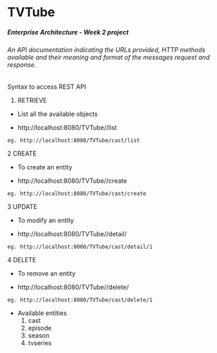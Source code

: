 # TVTube##### Enterprise Architecture - Week 2 project###### An API documentation indicating the URLs provided, HTTP methods available and their meaning and format of the messages request and response.Syntax to access REST API1. RETRIEVE    - List all the available objects  * http://localhost:8080/TVTube/<entity>/list  ```  eg. http://localhost:8080/TVTube/cast/list  ```2 CREATE     - To create an entity  * http://localhost:8080/TVTube/<entity>/create  ```  eg. http://localhost:8080/TVTube/cast/create  ```3 UPDATE    - To modify an entity  * http://localhost:8080/TVTube/<entity>/detail/<id>  ```  eg. http://localhost:8080/TVTube/cast/detail/1  ```4 DELETE    - To remove an entity  * http://localhost:8080/TVTube/<entity>/delete/<id>  ```  eg. http://localhost:8080/TVTube/cast/delete/1  ```* Available entities  1. cast  2. episode  3. season  4. tvseries